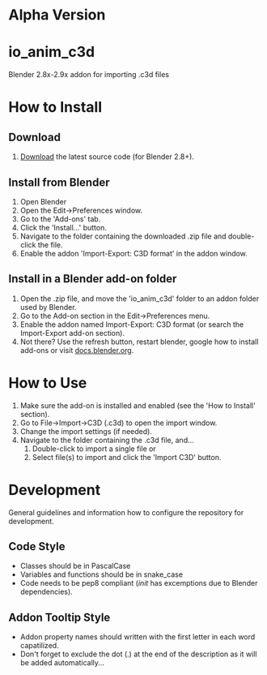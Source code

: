 # Alpha Version
# io_anim_c3d
Blender 2.8x-2.9x addon for importing .c3d files

# How to Install

Download
-------
1. [Download](https://github.com/MattiasFredriksson/io_anim_c3d/archive/master.zip) the latest source code (for Blender 2.8+).


Install from Blender
-------
1. Open Blender
2. Open the Edit->Preferences window.
3. Go to the 'Add-ons' tab.
4. Click the 'Install...' button.
5. Navigate to the folder containing the downloaded .zip file and double-click the file.
6. Enable the addon 'Import-Export: C3D format' in the addon window.


Install in a Blender add-on folder
-------
1. Open the .zip file, and move the 'io_anim_c3d' folder to an addon folder used by Blender.
2. Go to the Add-on section in the Edit->Preferences menu.
3. Enable the addon named Import-Export: C3D format (or search the Import-Export add-on section).
4. Not there? Use the refresh button, restart blender, google how to install add-ons or visit [docs.blender.org](https://docs.blender.org/manual/en/latest/editors/preferences/addons.html).


# How to Use

1. Make sure the add-on is installed and enabled (see the 'How to Install' section).
2. Go to File->Import->C3D (.c3d) to open the import window.
3. Change the import settings (if needed).
4. Navigate to the folder containing the .c3d file, and... 
    1. Double-click to import a single file or
    2. Select file(s) to import and click the 'Import C3D' button.

# Development

General guidelines and information how to configure the repository for development.

Code Style
-------
- Classes should be in PascalCase
- Variables and functions should be in snake_case
- Code needs to be pep8 compliant (_init_ has excemptions due to Blender dependencies).

Addon Tooltip Style
-------

- Addon property names should written with the first letter in each word capatilized.
- Don't forget to exclude the dot (.) at the end of the description as it will be added automatically...
